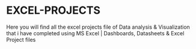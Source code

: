 # EXCEL-PROJECTS
Here you will find all the excel projects file of Data analysis &amp; Visualization that i have completed using  MS Excel | Dashboards, Datasheets &amp; Excel Project files
